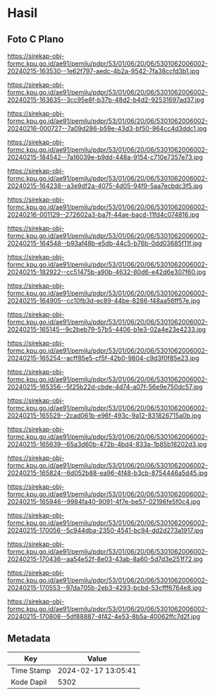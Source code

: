 # Hasil

## Foto C Plano

https://sirekap-obj-formc.kpu.go.id/ae91/pemilu/pdpr/53/01/06/20/06/5301062006002-20240215-163530--1e62f797-aedc-4b2a-9542-7fa38ccfd3b1.jpg

https://sirekap-obj-formc.kpu.go.id/ae91/pemilu/pdpr/53/01/06/20/06/5301062006002-20240215-163635--3cc95e8f-b37b-48d2-b4d2-92531697ad37.jpg

https://sirekap-obj-formc.kpu.go.id/ae91/pemilu/pdpr/53/01/06/20/06/5301062006002-20240216-000727--7a09d286-b59e-43d3-bf50-964cc4d3ddc1.jpg

https://sirekap-obj-formc.kpu.go.id/ae91/pemilu/pdpr/53/01/06/20/06/5301062006002-20240215-184542--7a16039e-b9dd-448a-9154-c710e7357e73.jpg

https://sirekap-obj-formc.kpu.go.id/ae91/pemilu/pdpr/53/01/06/20/06/5301062006002-20240215-164238--a3e9df2a-4075-4d05-94f9-5aa7ecbdc3f5.jpg

https://sirekap-obj-formc.kpu.go.id/ae91/pemilu/pdpr/53/01/06/20/06/5301062006002-20240216-001129--272602a3-ba7f-44ae-bacd-11fd4c074816.jpg

https://sirekap-obj-formc.kpu.go.id/ae91/pemilu/pdpr/53/01/06/20/06/5301062006002-20240215-164548--b93af48b-e5db-44c5-b76b-0dd03685f11f.jpg

https://sirekap-obj-formc.kpu.go.id/ae91/pemilu/pdpr/53/01/06/20/06/5301062006002-20240215-182922--cc51475b-a90b-4632-80d6-e42d6e307f60.jpg

https://sirekap-obj-formc.kpu.go.id/ae91/pemilu/pdpr/53/01/06/20/06/5301062006002-20240215-164905--cc10fb3d-ec89-44be-8286-f48aa56ff57e.jpg

https://sirekap-obj-formc.kpu.go.id/ae91/pemilu/pdpr/53/01/06/20/06/5301062006002-20240215-165145--9c2beb79-57b5-4406-b1e3-02a4e23e4233.jpg

https://sirekap-obj-formc.kpu.go.id/ae91/pemilu/pdpr/53/01/06/20/06/5301062006002-20240215-165254--acff85e5-cf5f-42b0-9804-c9d3f0f85e23.jpg

https://sirekap-obj-formc.kpu.go.id/ae91/pemilu/pdpr/53/01/06/20/06/5301062006002-20240215-165356--5f25b22d-cbde-4d74-a07f-56e9e750dc57.jpg

https://sirekap-obj-formc.kpu.go.id/ae91/pemilu/pdpr/53/01/06/20/06/5301062006002-20240215-165529--2cad061b-e96f-493c-9a12-831826715a0b.jpg

https://sirekap-obj-formc.kpu.go.id/ae91/pemilu/pdpr/53/01/06/20/06/5301062006002-20240215-165639--65a3d60b-472b-4bd4-833a-1b85b18202d3.jpg

https://sirekap-obj-formc.kpu.go.id/ae91/pemilu/pdpr/53/01/06/20/06/5301062006002-20240215-165824--6d052b88-ea96-4f48-b3cb-8754446a5d45.jpg

https://sirekap-obj-formc.kpu.go.id/ae91/pemilu/pdpr/53/01/06/20/06/5301062006002-20240215-165946--9984fa40-9091-4f7e-be57-02196fe5f0c4.jpg

https://sirekap-obj-formc.kpu.go.id/ae91/pemilu/pdpr/53/01/06/20/06/5301062006002-20240215-170056--5c944dba-2350-4541-bc94-dd2d273a1917.jpg

https://sirekap-obj-formc.kpu.go.id/ae91/pemilu/pdpr/53/01/06/20/06/5301062006002-20240215-170436--aa54e52f-8e03-43ab-8a60-5d7d3e251f72.jpg

https://sirekap-obj-formc.kpu.go.id/ae91/pemilu/pdpr/53/01/06/20/06/5301062006002-20240215-170553--97da705b-2eb3-4293-bcbd-53cfff6764e8.jpg

https://sirekap-obj-formc.kpu.go.id/ae91/pemilu/pdpr/53/01/06/20/06/5301062006002-20240215-170808--5df88887-4f42-4e53-8b5a-40062ffc7d2f.jpg


## Metadata

| Key        | Value               |
| ---------- | ------------------- |
| Time Stamp | 2024-02-17 13:05:41 |
| Kode Dapil | 5302                |



